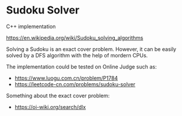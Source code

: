 # Sudoku Solver 

C++ implementation

https://en.wikipedia.org/wiki/Sudoku_solving_algorithms

Solving a Sudoku is an exact cover problem. However, it can be easily solved by a DFS algorithm with the help of mordern CPUs.

The implementation could be tested on Online Judge such as:

- https://www.luogu.com.cn/problem/P1784
- https://leetcode-cn.com/problems/sudoku-solver

Something about the exact cover problem:

- https://oi-wiki.org/search/dlx
